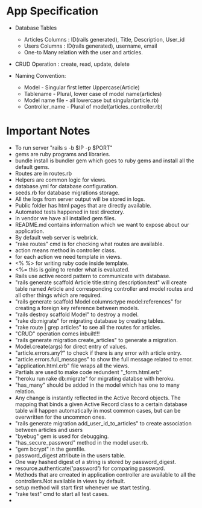 # App Specification

* Database Tables
  * Articles
    Columns : ID(rails generated), Title, Description, User_id
  * Users
    Columns : ID(rails generated), username, email
  * One-to Many relation with the user and articles.
  
* CRUD Operation : create, read, update, delete
 
* Naming Convention:
  
  * Model - Singular first letter Uppercase(Article)
  * Tablename - Plural, lower case of model name(articles)
  * Model name file - all lowercase but singular(article.rb)
  * Controller_name - Plural of model(articles_controller.rb)



# Important Notes

* To run server "rails s -b  $IP -p $PORT" 
* gems are ruby programs and libraries.
* bundle install is bundler gem which goes to ruby gems and install all the default gems.
* Routes are in routes.rb
* Helpers are common logic for views.
* database.yml for database configuration.
* seeds.rb for database migrations storage.
* All the logs from server output will be stored in logs.
* Public folder has html pages that are directly available.
* Automated tests happened in test directory.
* In vendor we have all installed gem files.
* README.md contains information which we want to expose about our application.
* By default web server is webrick.
* "rake routes" cmd is for checking what routes are available.
* action means method in controller class.
* for each action we need template in views.
* <% %> for writing ruby code inside template.
* <%= this is going to render what is evaluated.
* Rails use active record pattern to communicate with database.
* "rails generate scaffold Article title:string description:text" will create table named Article and corresponding controller and model routes and all other things which are required.
* "rails generate scaffold Model columns:type model:references" for creating a foreign key reference between models.
* "rails destroy scaffold Model" to destroy a model.
* "rake db:migrate" for migrating database by creating tables.
* "rake route | grep articles" to see all the routes for articles.
* "CRUD" operation comes inbuilt!!!
* "rails generate migration create_articles" to generate a migration.
* Model.create(args) for direct entry of values.
* "article.errors.any?" to check if there is any error with article entry.
* "article.errors.full_messages" to show the full message related to error.
* "application.html.erb" file wraps all the views.
* Partials are used to make code redundent "_form.html.erb"
* "heroku run rake db:migrate" for migrating databse with heroku.
* "has_many" should be added in the model which has one to many relation.
* Any change is instantly reflected in the Active Record objects. The mapping that binds a given Active Record 
  class to a certain database table will happen automatically in most common cases, but can be overwritten for the uncommon ones.
* "rails generate migration add_user_id_to_articles" to create association between articles and users
* "byebug" gem is used for debugging.
* "has_secure_password" method in the model user.rb.
* "gem bcrypt" in the gemfile.
* password_digest attribute in the users table.
* One way hashed digest of a string is stored by password_digest.
* resource.authenticate('password') for comparing password.
* Methods that are crreated in application controller are available to all the controllers.Not available in views by default.
* setup method will start first whenever we start testing.
* "rake test" cmd to start all test cases.
* 


